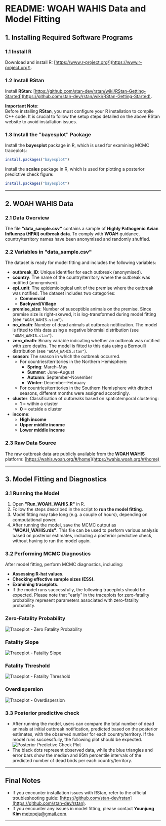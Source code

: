 # **README: WOAH WAHIS Data and Model Fitting**

## **1. Installing Required Software Programs**

### **1.1 Install R**

Download and install R: [https://www.r-project.org/](https://www.r-project.org/).

### **1.2 Install RStan**

Install **RStan**: [https://github.com/stan-dev/rstan/wiki/RStan-Getting-Started](https://github.com/stan-dev/rstan/wiki/RStan-Getting-Started).

**Important Note:**\
Before installing **RStan**, you must configure your R installation to compile C++ code. It is crucial to follow the setup steps detailed on the above RStan website to avoid installation issues.

### **1.3 Install the "bayesplot" Package**

Install the **bayesplot** package in R, which is used for examining MCMC traceplots:
```r
install.packages("bayesplot")
```

Install the **scales** package in R, which is used for plotting a posterior predictive check figure:
```r
install.packages("bayesplot")
```

---

## **2. WOAH WAHIS Data**

### **2.1 Data Overview**

The file **"data\_sample.csv"** contains a sample of **Highly Pathogenic Avian Influenza (HPAI) outbreak data**. To comply with **WOAH** guidance, country/territory names have been anonymised and randomly shuffled.

### **2.2 Variables in "data\_sample.csv"**

The dataset is ready for model fitting and includes the following variables:

- **outbreak\_ID**: Unique identifier for each outbreak (anonymised).
- **country**: The name of the country/territory where the outbreak was notified (anonymised).
- **epi\_unit**: The epidemiological unit of the premise where the outbreak was notified. The dataset includes two categories:
  - **Commercial**
  - **Backyard/Village**
- **premise\_size**: Number of susceptible animals on the premise. Since premise size is right-skewed, it is log-transformed during model fitting (see `"WOAH_WAHIS.stan"`).
- **no\_death**: Number of dead animals at outbreak notification. The model is fitted to this data using a negative binomial distribution (see `"WOAH_WAHIS.stan"`).
- **zero\_death**: Binary variable indicating whether an outbreak was notified with zero deaths. The model is fitted to this data using a Bernoulli distribution (see `"WOAH_WAHIS.stan"`).
- **season**: The season in which the outbreak occurred.
  - For countries/territories in the Northern Hemisphere:
    - **Spring**: March–May
    - **Summer**: June–August
    - **Autumn**: September–November
    - **Winter**: December–February
  - For countries/territories in the Southern Hemisphere with distinct seasons, different months were assigned accordingly.
- **cluster**: Classification of outbreaks based on spatiotemporal clustering:
  - **1** = within a cluster
  - **0** = outside a cluster
- **income**:
  - **High income**
  - **Upper middle income**
  - **Lower middle income**

### **2.3 Raw Data Source**

The raw outbreak data are publicly available from the **WOAH WAHIS** platform: [https://wahis.woah.org/#/home](https://wahis.woah.org/#/home)

---

## **3. Model Fitting and Diagnostics**

### **3.1 Running the Model**

1. Open **"Run\_WOAH\_WAHIS.R"** in R.
2. Follow the steps described in the script to **run the model fitting**.
3. Model fitting may take long (e.g. a couple of hours), depending on computational power.
4. After running the model, save the MCMC output as **"WOAH\_WAHIS.rds"**. This file can be used to perform various analysis based on posterior estimates, including a posterior predictive check, without having to run the model again. 

### **3.2 Performing MCMC Diagnostics**

After model fitting, perform MCMC diagnostics, including:

- **Assessing R-hat values**.
- **Checking effective sample sizes (ESS)**.
- **Examining traceplots**.
- If the model runs successfully, the following traceplots should be expected. Please note that "early" in the traceplots for zero-fatality probability represent parameters associated with zero-fatality probability. 

### Zero-Fatality Probability
![Traceplot - Zero Fatality Probability](https://github.com/KimYounjung/WOAHOutbreakSurveillance/raw/main/Traceplot_zero%20fatality%20probability.png)

### Fatality Slope
![Traceplot - Fatality Slope](https://github.com/KimYounjung/WOAHOutbreakSurveillance/raw/main/Traceplot_fatality%20slope.png)

### Fatality Threshold
![Traceplot - Fatality Threshold](https://github.com/KimYounjung/WOAHOutbreakSurveillance/raw/main/Traceplot_fatality%20threshold.png)

### Overdispersion
![Traceplot - Overdispersion](https://github.com/KimYounjung/WOAHOutbreakSurveillance/raw/main/Traceplot_overdispersion.png)

### **3.3 Posterior predictive check**

- After running the model, users can compare the total number of dead animals at initial outbreak notification, predicted based on the posterior estimates, with the observed number for each country/territory. If the model runs successfully, the following plot should be expected. 
![Posterior Predictive Check Plot](https://github.com/KimYounjung/WOAHOutbreakSurveillance/raw/main/Posterior%20predictive%20check%20plot.png)
- The black dots represent observed data, while the blue triangles and error bars show the median and 95th percentile intervals of the predicted number of dead birds per each country/territory.
---

## **Final Notes**

- If you encounter installation issues with RStan, refer to the official troubleshooting guide: [https://github.com/stan-dev/rstan](https://github.com/stan-dev/rstan).
- If you encounter any issues in model fitting, please contact **Younjung Kim** [metopeja@gmail.com](metopeja@gmail.com).
---
